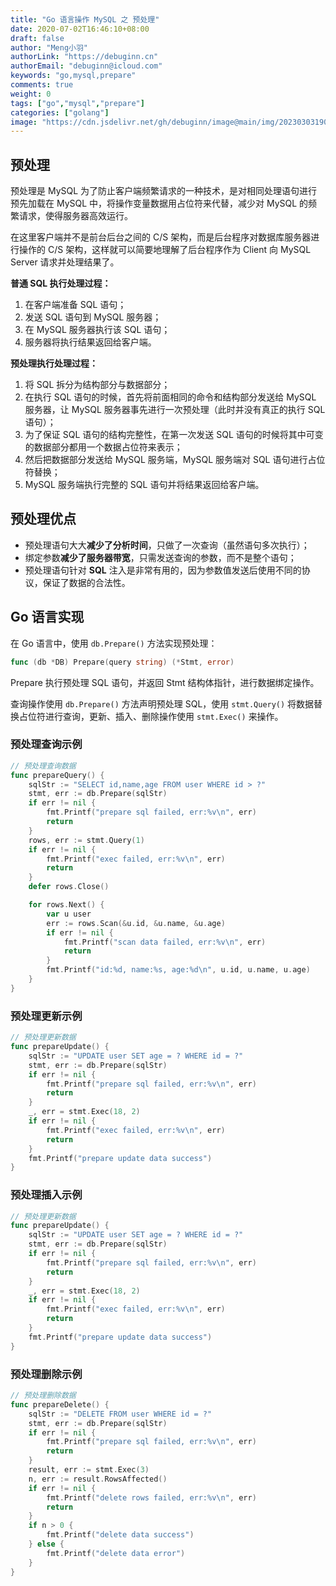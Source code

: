 ```yaml
---
title: "Go 语言操作 MySQL 之 预处理"
date: 2020-07-02T16:46:10+08:00
draft: false
author: "Meng小羽"
authorLink: "https://debuginn.cn"
authorEmail: "debuginn@icloud.com"
keywords: "go,mysql,prepare"
comments: true
weight: 0
tags: ["go","mysql","prepare"]
categories: ["golang"]
image: "https://cdn.jsdelivr.net/gh/debuginn/image@main/img/202303031903089.jpg"
---
```


## 预处理 

预处理是 MySQL 为了防止客户端频繁请求的一种技术，是对相同处理语句进行预先加载在 MySQL 中，将操作变量数据用占位符来代替，减少对 MySQL 的频繁请求，使得服务器高效运行。

在这里客户端并不是前台后台之间的 C/S 架构，而是后台程序对数据库服务器进行操作的 C/S 架构，这样就可以简要地理解了后台程序作为 Client 向 MySQL Server 请求并处理结果了。

**普通 SQL 执行处理过程：**

1. 在客户端准备 SQL 语句； 
2. 发送 SQL 语句到 MySQL 服务器； 
3. 在 MySQL 服务器执行该 SQL 语句； 
4. 服务器将执行结果返回给客户端。

**预处理执行处理过程：**

1. 将 SQL 拆分为结构部分与数据部分； 
2. 在执行 SQL 语句的时候，首先将前面相同的命令和结构部分发送给 MySQL 服务器，让 MySQL 服务器事先进行一次预处理（此时并没有真正的执行 SQL 语句）； 
3. 为了保证 SQL 语句的结构完整性，在第一次发送 SQL 语句的时候将其中可变的数据部分都用一个数据占位符来表示； 
4. 然后把数据部分发送给 MySQL 服务端，MySQL 服务端对 SQL 语句进行占位符替换； 
5. MySQL 服务端执行完整的 SQL 语句并将结果返回给客户端。

## 预处理优点

- 预处理语句大大**减少了分析时间**，只做了一次查询（虽然语句多次执行）； 
- 绑定参数**减少了服务器带宽**，只需发送查询的参数，而不是整个语句； 
- 预处理语句针对 **SQL** 注入是非常有用的，因为参数值发送后使用不同的协议，保证了数据的合法性。

## Go 语言实现

在 Go 语言中，使用 `db.Prepare()` 方法实现预处理：

```go
func (db *DB) Prepare(query string) (*Stmt, error)
```

Prepare 执行预处理 SQL 语句，并返回 Stmt 结构体指针，进行数据绑定操作。

查询操作使用 `db.Prepare()` 方法声明预处理 SQL，使用 `stmt.Query()` 将数据替换占位符进行查询，更新、插入、删除操作使用 `stmt.Exec()` 来操作。

### 预处理查询示例

```go
// 预处理查询数据
func prepareQuery() {
	sqlStr := "SELECT id,name,age FROM user WHERE id > ?"
	stmt, err := db.Prepare(sqlStr)
	if err != nil {
		fmt.Printf("prepare sql failed, err:%v\n", err)
		return
	}
	rows, err := stmt.Query(1)
	if err != nil {
		fmt.Printf("exec failed, err:%v\n", err)
		return
	}
	defer rows.Close()

	for rows.Next() {
		var u user
		err := rows.Scan(&u.id, &u.name, &u.age)
		if err != nil {
			fmt.Printf("scan data failed, err:%v\n", err)
			return
		}
		fmt.Printf("id:%d, name:%s, age:%d\n", u.id, u.name, u.age)
	}
}
```

### 预处理更新示例

```go
// 预处理更新数据
func prepareUpdate() {
	sqlStr := "UPDATE user SET age = ? WHERE id = ?"
	stmt, err := db.Prepare(sqlStr)
	if err != nil {
		fmt.Printf("prepare sql failed, err:%v\n", err)
		return
	}
	_, err = stmt.Exec(18, 2)
	if err != nil {
		fmt.Printf("exec failed, err:%v\n", err)
		return
	}
	fmt.Printf("prepare update data success")
}
```

### 预处理插入示例

```go
// 预处理更新数据
func prepareUpdate() {
	sqlStr := "UPDATE user SET age = ? WHERE id = ?"
	stmt, err := db.Prepare(sqlStr)
	if err != nil {
		fmt.Printf("prepare sql failed, err:%v\n", err)
		return
	}
	_, err = stmt.Exec(18, 2)
	if err != nil {
		fmt.Printf("exec failed, err:%v\n", err)
		return
	}
	fmt.Printf("prepare update data success")
}
```

### 预处理删除示例

```go
// 预处理删除数据
func prepareDelete() {
	sqlStr := "DELETE FROM user WHERE id = ?"
	stmt, err := db.Prepare(sqlStr)
	if err != nil {
		fmt.Printf("prepare sql failed, err:%v\n", err)
		return
	}
	result, err := stmt.Exec(3)
	n, err := result.RowsAffected()
	if err != nil {
		fmt.Printf("delete rows failed, err:%v\n", err)
		return
	}
	if n > 0 {
		fmt.Printf("delete data success")
	} else {
		fmt.Printf("delete data error")
	}
}
```
